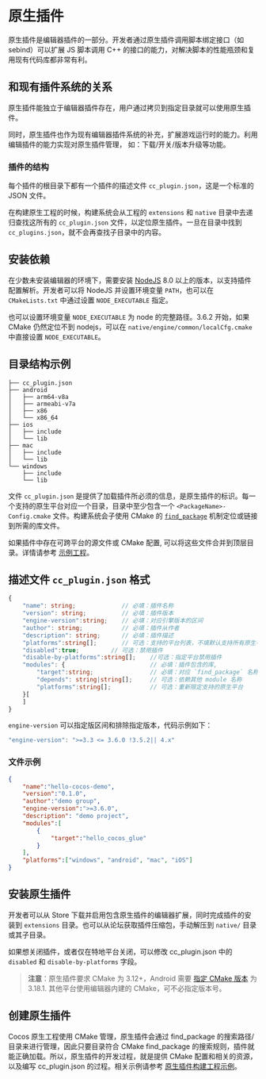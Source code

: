 # 原生插件

原生插件是编辑器插件的一部分。开发者通过原生插件调用脚本绑定接口（如 sebind）可以扩展 JS 脚本调用 C++ 的接口的能力，对解决脚本的性能瓶颈和复用现有代码库都非常有利。

## 和现有插件系统的关系

原生插件能独立于编辑器插件存在，用户通过拷贝到指定目录就可以使用原生插件。

同时，原生插件也作为现有编辑器插件系统的补充，扩展游戏运行时的能力。利用编辑插件的能力实现对原生插件管理， 如：下载/开关/版本升级等功能。

### 插件的结构

每个插件的根目录下都有一个插件的描述文件 `cc_plugin.json`，这是一个标准的 JSON 文件。

在构建原生工程的时候，构建系统会从工程的 `extensions` 和 `native` 目录中去递归查找这所有的 `cc_plugin.json` 文件，以定位原生插件。一旦在目录中找到 `cc_plugins.json`，就不会再查找子目录中的内容。

## 安装依赖

在少数未安装编辑器的环境下，需要安装 [NodeJS](https://nodejs.org/en/download/) 8.0 以上的版本，以支持插件配置解析。开发者可以将 NodeJS 并设置环境变量 `PATH`，也可以在 `CMakeLists.txt` 中通过设置 `NODE_EXECUTABLE` 指定。

也可以设置环境变量 `NODE_EXECUTABLE` 为 node 的完整路径。3.6.2 开始，如果 CMake 仍然定位不到 nodejs，可以在 `native/engine/common/localCfg.cmake` 中直接设置 `NODE_EXECUTABLE`。

## 目录结构示例

```
├── cc_plugin.json
├── android
│   ├── arm64-v8a
│   ├── armeabi-v7a
│   ├── x86
│   └── x86_64
├── ios
│   ├── include
│   └── lib
├── mac
│   ├── include
│   └── lib
└── windows
    ├── include
    └── lib
```

文件 `cc_plugin.json` 是提供了加载插件所必须的信息，是原生插件的标识。每一个支持的原生平台对应一个目录，目录中至少包含一个 `<PackageName>-Config.cmake` 文件。构建系统会子使用 CMake 的 [`find_package`](https://cmake.org/cmake/help/latest/command/find_package.html#id7) 机制定位或链接到所需的库文件。

如果插件中存在可跨平台的源文件或 CMake 配置, 可以将这些文件合并到顶层目录。详情请参考 [示例工程](https://github.com/PatriceJiang/ccplugin_tutorial/tree/main/NewProject/native/plugins/hello_cocos)。

## 描述文件 `cc_plugin.json` 格式

```ts
{
    "name": string;             // 必填：插件名称
    "version": string;          // 必填：插件版本
    "engine-version":string;    // 必填：对应引擎版本的区间
    "author": string;           // 必填：插件从作者
    "description": string;      // 必填：插件描述
    "platforms":string[];       // 可选：支持的平台列表，不填默认支持所有原生平台。包括 windows, android, mac, ios
    "disabled":true;         // 可选：禁用插件
    "disable-by-platforms":string[];    //可选：指定平台禁用插件
    "modules": {                        // 必填：插件包含的库, 
        "target":string;                // 必填：对应 `find_package` 名称，需和 `CC_PLUGIN_ENTRY` 的首参数保持一致
        "depends": string|string[];     // 可选：依赖其他 module 名称 
        "platforms":string[];           // 可选：重新限定支持的原生平台
    }[
    ]
}
```

`engine-version` 可以指定版区间和排除指定版本，代码示例如下：
 
```ts
"engine-version": ">=3.3 <= 3.6.0 !3.5.2|| 4.x"
```

### 文件示例

```json
{
    "name":"hello-cocos-demo",
    "version":"0.1.0",
    "author":"demo group",
    "engine-version":">=3.6.0",
    "description": "demo project",
    "modules":[
        {
            "target":"hello_cocos_glue"
        }
    ],
    "platforms":["windows", "android", "mac", "iOS"]
}
```

## 安装原生插件

开发者可以从 Store 下载并启用包含原生插件的编辑器扩展，同时完成插件的安装到 `extensions` 目录。也可以从论坛获取插件压缩包，手动解压到 `native/` 目录或其子目录。

如果想关闭插件，或者仅在特地平台关闭，可以修改 cc_plugin.json 中的 `disabled` 和 `disable-by-platforms` 字段。

> **注意**：原生插件要求 CMake 为 3.12+，Android 需要 [指定 CMake 版本](https://developer.android.com/studio/projects/install-ndk#vanilla_cmake) 为 3.18.1. 其他平台使用编辑器内建的 CMake，可不必指定版本号。

## 创建原生插件

Cocos 原生工程使用 CMake 管理，原生插件会通过 find_package 的搜索路径/目录来进行管理，因此只要目录符合 CMake find_package 的搜索规则，插件就能正确加载。所以，原生插件的开发过程，就是提供 CMake 配置和相关的资源，以及编写 cc_plugin.json 的过程。相关示例请参考 [原生插件构建工程示例](./tutorial.md)。
